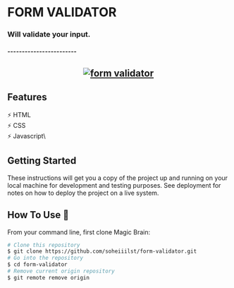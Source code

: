 # FORM VALIDATOR

### Will validate your input. 
#### ------------------------
<h2 align="center">
  <a href="http://uupload.ir/files/tn7c_form-validator.png" target="_blank"><img src="http://uupload.ir/files/tn7c_form-validator.png" border="0" alt="form validator" /></a>
  <br>
</h2>

## Features

⚡️ HTML\
⚡️ CSS\
⚡️ Javascript\

## Getting Started

These instructions will get you a copy of the project up and running on your local machine for development and testing purposes. See deployment for notes on how to deploy the project on a live system.

## How To Use 🔧

From your command line, first clone Magic Brain:

```bash
# Clone this repository
$ git clone https://github.com/soheiiilst/form-validator.git
# Go into the repository
$ cd form-validator
# Remove current origin repository
$ git remote remove origin
```
